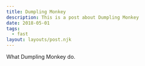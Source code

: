 ```yaml
---
title: Dumpling Monkey
description: This is a post about Dumpling Monkey
date: 2018-05-01
tags:
  - fast
layout: layouts/post.njk
---
```

What Dumpling Monkey do.
